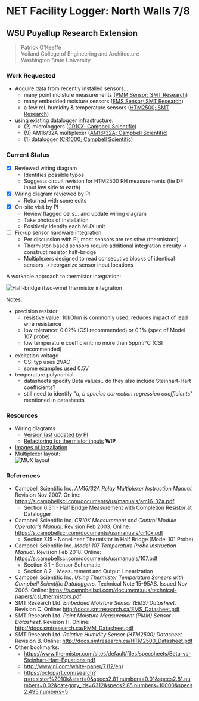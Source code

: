 # NET Facility Logger: North Walls 7/8

## WSU Puyallup Research Extension

> Patrick O'Keeffe  
> Voiland College of Engineering and Architecture  
> Washington State University

### Work Requested

* Acquire data from recently installed sensors...
    * many point moisture measurements ([PMM Sensor; SMT Research](https://www.smtresearch.ca/product-page/point-moisture-measurement-sensor-pmm))
    * many embedded moisture sensors ([EMS Sensor; SMT Research](https://www.smtresearch.ca/product-page/embedded-moisture-sensor-ems))
    * a few rel. humidity & temperature sensors ([HTM2500; SMT Research](https://www.smtresearch.ca/product-page/relative-humidity-sensor))
* using existing datalogger infrastructure:
    * (2) microloggers ([CR10X; Campbell Scientific](https://www.campbellsci.com/cr10x))
    * (9) AM16/32A multiplexer ([AM16/32A; Campbell Scientific](https://www.campbellsci.com/am16-32a))
    * (1) datalogger ([CR1000; Campbell Scientific](https://www.campbellsci.com/cr1000))


### Current Status

* [x] Reviewed wiring diagram
    * Identifies possible typos
    * Suggests circuit revision for HTM2500 RH measurements (tie DF input low
      side to earth)
* [x] Wiring diagram reviewed by PI
    * Returned with some edits
* [x] On-site visit by PI
    * Review flagged cells... and update wiring diagram
    * Take photos of installation
    * Positively identify each MUX unit
* [ ] Fix-up sensor hardware integration
    * Per discussion with PI, most sensors are resistive (thermistors)
    * Thermistor-based sensors require additional integration circuity
      &rarr; construct resistor half-bridge
    * Multiplexers designed to read consecutive blocks of identical sensors 
      &rarr; reorganize sensor input locations

A workable approach to thermistor integration:

![Half-bridge (two-wire) thermistor integration](halfbridge_wiring.png)

Notes:
* precision resistor
    * resistive value: 10kOhm is commonly used, reduces impact of lead wire resistance
    * low tolerance: 0.02% (CSI recommended) or 0.1% (spec of Model 107 probe)
    * low temperature coefficient: no more than 5ppm/°C (CSI recommended)
* excitation voltage
    * CSI typ uses 2VAC
    * some examples used 0.5V
* temperature polynomial
    * datasheets specify Beta values.. do they also include Steinhart-Hart 
      coefficients?
    * still need to identify "*a, b species correction regression coefficients*"
      mentioned in datasheets


### Resources

* Wiring diagrams
    * [Version last updated by PI](Wiring%20Info%20for%20Yadama%20Walls.xlsx)
    * [Refactoring for thermistor inputs](Wiring%20Info%20for%20Yadama%20Walls%20(new%20MUX%20inputs).xlsx) **WIP**
* [Images of installation](images/)
* Multiplexer layout:  
  ![MUX layout](mux_layout.png)


### References

* Campbell Scientific Inc. *AM16/32A Relay Multiplexer Instruction Manual.*
  Revision Nov 2007. Online: <https://s.campbellsci.com/documents/us/manuals/am16-32a.pdf>
    * Section 6.3.1 - Half Bridge Measurement with Completion Resistor at Datalogger
* Campbell Scientific Inc. *CR10X Measurement and Control Module Operator's
  Manual.* Revision Feb 2003. Online: <https://s.campbellsci.com/documents/us/manuals/cr10x.pdf>
    * Section 7.15 - Nonelinear Thermistor in Half Bridge (Model 101 Probe)
* Campbell Scientific Inc. *Model 107 Temperature Probe Instruction Manual.*
  Revision Feb 2018. Online: <https://s.campbellsci.com/documents/us/manuals/107.pdf>
    * Section 8.1 - Sensor Schematic
    * Section 8.2 - Measurement and Output Linearization
* Campbell Scientific Inc. *Using Thermistor Temperature Sensors with Campbell
  Scientific Dataloggers.* Technical Note 15-95AS. Issued Nov 2005. Online:
  <https://s.campbellsci.com/documents/us/technical-papers/csl_thermistors.pdf>
* SMT Research Ltd. *Embedded Moisture Sensor (EMS) Datasheet.* Revision C.
  Online: <http://docs.smtresearch.ca/EMS_Datasheet.pdf>
* SMT Research Ltd. *Point Moisture Measurement (PMM) Sensor Datasheet.*
  Revision H. Online: <http://docs.smtresearch.ca/PMM_Datasheet.pdf>
* SMT Research Ltd. *Relative Humidity Sensor (HTM2500) Datasheet.* Revision B.
  Online: <http://docs.smtresearch.ca/HTM2500_Datasheet.pdf>
* Other bookmarks:
    * https://www.thermistor.com/sites/default/files/specsheets/Beta-vs-Steinhart-Hart-Equations.pdf
    * http://www.ni.com/white-paper/7112/en/
    * https://octopart.com/search?q=resistor%2010k&start=0&specs2.81.numbers=0.01&specs2.81.numbers=0.02&category_ids=6312&specs2.85.numbers=10000&specs2.495.numbers=5




